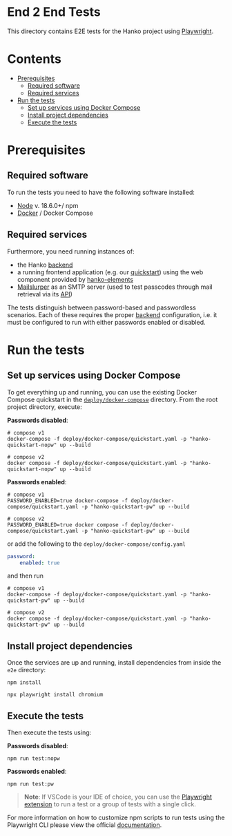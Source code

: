 # End 2 End Tests

This directory contains E2E tests for the Hanko project using [Playwright](https://playwright.dev/).

# Contents

- [Prerequisites](#prerequisites)
  - [Required software](#required-software)
  - [Required services](#required-services)
- [Run the tests](#run-the-tests)
  - [Set up services using Docker Compose](#set-up-services-using-docker-compose)
  - [Install project dependencies](#install-project-dependencies)
  - [Execute the tests](#execute-the-tests)

# Prerequisites

## Required software

To run the tests you need to have the following software installed:

- [Node](https://nodejs.org) v. 18.6.0+/ npm
- [Docker](https://www.docker.com/) / Docker Compose


## Required services

Furthermore, you need running instances of:

- the Hanko [backend](../backend)
- a running frontend application (e.g. our [quickstart](../quickstart)) using the web component provided by
  [hanko-elements](../frontend/elements)
- [Mailslurper](https://github.com/mailslurper/mailslurper) as an SMTP server (used to test passcodes through mail
  retrieval via its [API](https://github.com/mailslurper/mailslurper/wiki/API-Guide))

The tests distinguish between password-based and passwordless scenarios. Each of these requires the proper
[backend](../backend) configuration, i.e. it must be configured to run with either passwords enabled or disabled.

# Run the tests

## Set up services using Docker Compose

To get everything up and running, you can use the existing Docker Compose quickstart in
the [`deploy/docker-compose`](../deploy/docker-compose) directory. From the root project directory, execute:

**Passwords disabled**:

```shell
# compose v1
docker-compose -f deploy/docker-compose/quickstart.yaml -p "hanko-quickstart-nopw" up --build

# compose v2
docker compose -f deploy/docker-compose/quickstart.yaml -p "hanko-quickstart-nopw" up --build

```

**Passwords enabled**:

```shell
# compose v1
PASSWORD_ENABLED=true docker-compose -f deploy/docker-compose/quickstart.yaml -p "hanko-quickstart-pw" up --build

# compose v2
PASSWORD_ENABLED=true docker compose -f deploy/docker-compose/quickstart.yaml -p "hanko-quickstart-pw" up --build

```

or add the following to the `deploy/docker-compose/config.yaml`

```yaml
password:
    enabled: true
```

and then run

```shell
# compose v1
docker-compose -f deploy/docker-compose/quickstart.yaml -p "hanko-quickstart-pw" up --build

# compose v2
docker compose -f deploy/docker-compose/quickstart.yaml -p "hanko-quickstart-pw" up --build

```

## Install project dependencies

Once the services are up and running, install dependencies from inside the `e2e` directory:

`npm install`

`npx playwright install chromium`

## Execute the tests

Then execute the tests using:

**Passwords disabled**:

`npm run test:nopw`

**Passwords enabled**:

`npm run test:pw`

> **Note**: If VSCode is your IDE of choice, you can use
> the [Playwright extension](https://marketplace.visualstudio.com/items?itemName=ms-playwright.playwright) to
> run a test or a group of tests with a single click.

For more information on how to customize npm scripts to run tests using the Playwright CLI please view
the official [documentation](https://playwright.dev/docs/test-cli).


